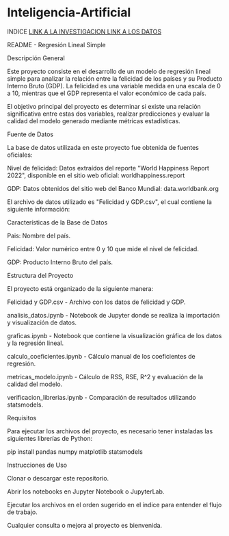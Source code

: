 # Inteligencia-Artificial

INDICE
[LINK A LA INVESTIGACION
]([url](https://github.com/raulquinterog/Inteligencia-Artificial/blob/f694ac274988d5c0592a2809137d489446e7d2f5/Felicidad%20vs%20GDP%20Regresion%20Lineal.ipynb))
[LINK A LOS DATOS
]([url](https://github.com/raulquinterog/Inteligencia-Artificial/blob/f694ac274988d5c0592a2809137d489446e7d2f5/A1.2%20Felicidad%20y%20GDP.csv))

README - Regresión Lineal Simple

Descripción General

Este proyecto consiste en el desarrollo de un modelo de regresión lineal simple para analizar la relación entre la felicidad de los países y su Producto Interno Bruto (GDP). La felicidad es una variable medida en una escala de 0 a 10, mientras que el GDP representa el valor económico de cada país.

El objetivo principal del proyecto es determinar si existe una relación significativa entre estas dos variables, realizar predicciones y evaluar la calidad del modelo generado mediante métricas estadísticas.

Fuente de Datos

La base de datos utilizada en este proyecto fue obtenida de fuentes oficiales:

Nivel de felicidad: Datos extraídos del reporte "World Happiness Report 2022", disponible en el sitio web oficial: worldhappiness.report

GDP: Datos obtenidos del sitio web del Banco Mundial: data.worldbank.org

El archivo de datos utilizado es "Felicidad y GDP.csv", el cual contiene la siguiente información:

Características de la Base de Datos

Pais: Nombre del país.

Felicidad: Valor numérico entre 0 y 10 que mide el nivel de felicidad.

GDP: Producto Interno Bruto del país.

Estructura del Proyecto

El proyecto está organizado de la siguiente manera:

Felicidad y GDP.csv - Archivo con los datos de felicidad y GDP.

analisis_datos.ipynb - Notebook de Jupyter donde se realiza la importación y visualización de datos.

graficas.ipynb - Notebook que contiene la visualización gráfica de los datos y la regresión lineal.

calculo_coeficientes.ipynb - Cálculo manual de los coeficientes de regresión.

metricas_modelo.ipynb - Cálculo de RSS, RSE, R^2 y evaluación de la calidad del modelo.

verificacion_librerias.ipynb - Comparación de resultados utilizando statsmodels.

Requisitos

Para ejecutar los archivos del proyecto, es necesario tener instaladas las siguientes librerías de Python:

pip install pandas numpy matplotlib statsmodels

Instrucciones de Uso

Clonar o descargar este repositorio.

Abrir los notebooks en Jupyter Notebook o JupyterLab.

Ejecutar los archivos en el orden sugerido en el índice para entender el flujo de trabajo.

Cualquier consulta o mejora al proyecto es bienvenida.

